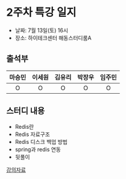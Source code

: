 # 2주차 특강 일지
- 날짜: 7월 13일(토) 16시
- 장소: 하이테크센터 해동스터디룸A

## 출석부
|마승민|이세원|김유리|박장우|임주민|
|:---:|:---:|:---:|:---:|:---:|
|O|O|O|O|O|

## 스터디 내용
- Redis란
- Redis 자료구조
- Redis 디스크 백업 방법
- spring과 redis 연동
- 뒷풀이

[강의자료](https://github.com/LandvibeDev/2024-System-Design-SummerCoding/blob/main/lecture_material/weeok02_lab.md)
